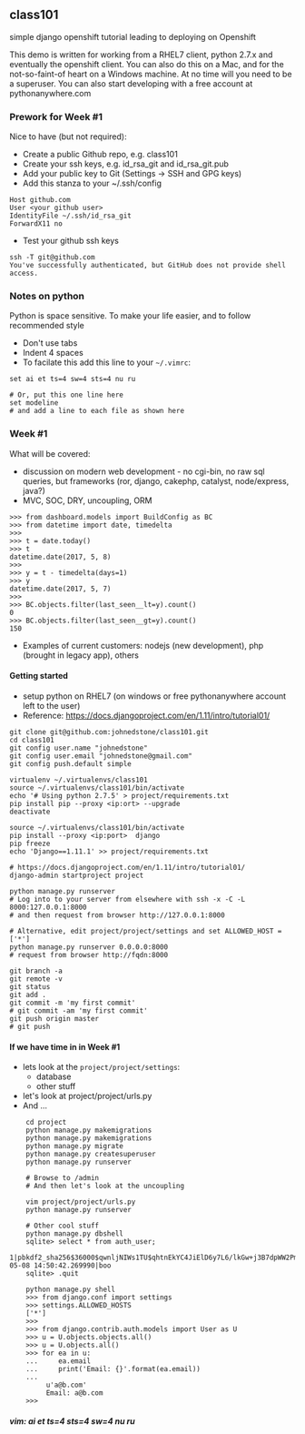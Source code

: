 ## class101
simple django openshift tutorial leading to deploying on Openshift

This demo is written for working from a RHEL7 client, python 2.7.x and eventually the openshift client. You can also do this on a Mac, and for the not-so-faint-of heart on a Windows machine.  At no time will you need to be a superuser.  You can also start developing with a free account at pythonanywhere.com


### Prework for Week #1

Nice to have (but not required):

* Create a public Github repo, e.g. class101
* Create your ssh keys, e.g. id_rsa_git and id_rsa_git.pub
* Add your public key to Git (Settings -> SSH and GPG keys)
* Add this stanza to your ~/.ssh/config

```
Host github.com
User <your github user>
IdentityFile ~/.ssh/id_rsa_git
ForwardX11 no
```

* Test your github ssh keys

```
ssh -T git@github.com
You've successfully authenticated, but GitHub does not provide shell access.
```

### Notes on python
Python is space sensitive.  To make your life easier, and to follow recommended style

* Don't use tabs
* Indent 4 spaces
* To facilate this add this line to your `~/.vimrc`:

```
set ai et ts=4 sw=4 sts=4 nu ru

# Or, put this one line here 
set modeline
# and add a line to each file as shown here

```


### Week #1
What will be covered:

* discussion on modern web development - no cgi-bin, no raw sql queries, but frameworks (ror, django, cakephp, catalyst, node/express, java?)
* MVC, SOC, DRY, uncoupling, ORM

```
>>> from dashboard.models import BuildConfig as BC
>>> from datetime import date, timedelta
>>>
>>> t = date.today()
>>> t
datetime.date(2017, 5, 8)
>>>
>>> y = t - timedelta(days=1)
>>> y
datetime.date(2017, 5, 7)
>>>
>>> BC.objects.filter(last_seen__lt=y).count()
0
>>> BC.objects.filter(last_seen__gt=y).count()
150

```

* Examples of current customers: nodejs (new development), php (brought in legacy app), others

#### Getting started
* setup python on RHEL7 (on windows or free pythonanywhere account left to the user)
* Reference: https://docs.djangoproject.com/en/1.11/intro/tutorial01/

```
git clone git@github.com:johnedstone/class101.git
cd class101
git config user.name "johnedstone"
git config user.email "johnedstone@gmail.com"
git config push.default simple

virtualenv ~/.virtualenvs/class101
source ~/.virtualenvs/class101/bin/activate
echo '# Using python 2.7.5' > project/requirements.txt
pip install pip --proxy <ip:ort> --upgrade
deactivate

source ~/.virtualenvs/class101/bin/activate
pip install --proxy <ip:port>  django
pip freeze
echo 'Django==1.11.1' >> project/requirements.txt

# https://docs.djangoproject.com/en/1.11/intro/tutorial01/
django-admin startproject project

python manage.py runserver
# Log into to your server from elsewhere with ssh -x -C -L 8000:127.0.0.1:8000
# and then request from browser http://127.0.0.1:8000

# Alternative, edit project/project/settings and set ALLOWED_HOST = ['*']
python manage.py runserver 0.0.0.0:8000
# request from browser http://fqdn:8000

git branch -a
git remote -v
git status
git add .
git commit -m 'my first commit'
# git commit -am 'my first commit'
git push origin master
# git push
```


#### If we have time in in Week #1
* lets look at the `project/project/settings`:
    * database
    * other stuff
* let's look at project/project/urls.py
* And ...

```
    cd project
    python manage.py makemigrations
    python manage.py makemigrations
    python manage.py migrate
    python manage.py createsuperuser
    python manage.py runserver

    # Browse to /admin
    # And then let's look at the uncoupling

    vim project/project/urls.py
    python manage.py runserver

    # Other cool stuff
    python manage.py dbshell
    sqlite> select * from auth_user;
    1|pbkdf2_sha256$36000$qwnljNIWs1TU$qhtnEkYC4JiElD6y7L6/lkGw+j3B7dpWW2Pm1Ak0DKs=||1|||a@b.com|1|1|2017-05-08 14:50:42.269990|boo
    sqlite> .quit

    python manage.py shell
    >>> from django.conf import settings
    >>> settings.ALLOWED_HOSTS
    ['*']
    >>>
    >>> from django.contrib.auth.models import User as U
    >>> u = U.objects.objects.all()
    >>> u = U.objects.all()
    >>> for ea in u:
    ...     ea.email
    ...     print('Email: {}'.format(ea.email))
    ...
         u'a@b.com'
         Email: a@b.com
    >>>

```

##### vim: ai et ts=4 sts=4 sw=4 nu ru
